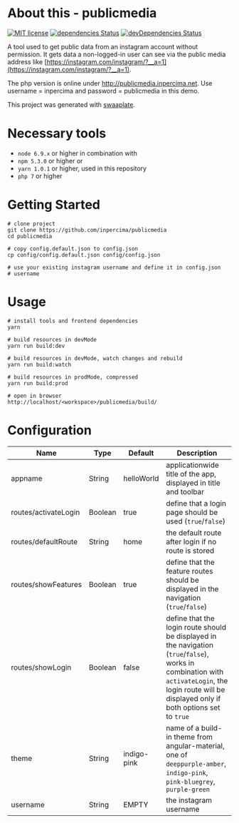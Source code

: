 # About this - publicmedia
[![MIT license](https://img.shields.io/badge/license-MIT-blue.svg)](./LICENSE.md)
[![dependencies Status](https://david-dm.org/inpercima/publicmedia/status.svg)](https://david-dm.org/inpercima/publicmedia)
[![devDependencies Status](https://david-dm.org/inpercima/publicmedia/dev-status.svg)](https://david-dm.org/inpercima/publicmedia?type=dev)

A tool used to get public data from an instagram account without permission.
It gets data a non-logged-in user can see via the public media address like [https://instagram.com/instagram/?__a=1](https://instagram.com/instagram/?__a=1).

The php version is online under http://publicmedia.inpercima.net. Use username = inpercima and password = publicmedia in this demo.

This project was generated with [swaaplate](https://github.com/inpercima/swaaplate).

# Necessary tools
* `node 6.9.x` or higher in combination with
* `npm 5.3.0` or higher or
* `yarn 1.0.1` or higher, used in this repository
* `php 7` or higher

# Getting Started

```
# clone project
git clone https://github.com/inpercima/publicmedia
cd publicmedia

# copy config.default.json to config.json
cp config/config.default.json config/config.json

# use your existing instagram username and define it in config.json
# username
```

# Usage

```
# install tools and frontend dependencies
yarn

# build resources in devMode
yarn run build:dev

# build resources in devMode, watch changes and rebuild
yarn run build:watch

# build resources in prodMode, compressed
yarn run build:prod

# open in browser
http://localhost/<workspace>/publicmedia/build/
```

# Configuration
| Name | Type | Default | Description |
| ---- | ---- | ------- | ----------- |
| appname | String | helloWorld | applicationwide title of the app, displayed in title and toolbar |
| routes/activateLogin | Boolean | true | define that a login page should be used (`true`/`false`) |
| routes/defaultRoute | String | home | the default route after login if no route is stored |
| routes/showFeatures | Boolean | true | define that the feature routes should be displayed in the navigation (`true`/`false`) |
| routes/showLogin | Boolean | false | define that the login route should be displayed in the navigation (`true`/`false`), works in combination with `activateLogin`, the login route will be displayed only if both options set to `true` |
| theme | String | indigo-pink | name of a build-in theme from angular-material, one of `deeppurple-amber`, `indigo-pink`, `pink-bluegrey`, `purple-green` |
| username | String | EMPTY | the instagram username |
